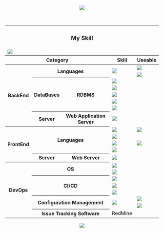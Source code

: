 <div align="center">
  <img src="https://capsule-render.vercel.app/api?type=waving&color=auto&height=300&section=header&text=Introduce%20MySelf&fontSize=90&fontAlign=50&fontAlignY=30&desc=Gyuil%20GitRepository&descSize=50&descAlignY=60" />
</div>
<br>
<br>
<div align="center">
     <table>
     <thead>
      <tr>
        <th colspan="5"><h3> My Skill</th>
      </tr>
      <tr>
        <td colspan="5"><img src="https://github-readme-stats.vercel.app/api/top-langs/?username=pgi9104&layout=pie"/></td>
      </tr>
      <tr>
        <th colspan="3" rowspan="2">Category</th>
        <th rowspan="2">Skill</th>
        <th>Useable</th>
      </tr>
     </thead>
     <tbody>
      <tr>
        <th rowspan="8">BackEnd</th>
        <th rowspan="2" colspan="2">Languages</th>
        <td rowspan="2"><img src="https://img.shields.io/badge/java-%23ED8B00.svg?style=for-the-badge&logo=openjdk&logoColor=white"/</td>
        <td><img src="https://img.shields.io/badge/spring-%236DB33F.svg?style=for-the-badge&logo=spring&logoColor=white"/></td>
      </tr>
       <tr>
         <td><img src="https://img.shields.io/badge/JWT-black?style=for-the-badge&logo=JSON%20web%20tokens"/></td>
       </tr>
      <tr>
        <th rowspan="5">DataBases</th>
        <th rowspan="5">RDBMS</th>
        <td><img src="https://img.shields.io/badge/MariaDB-003545?style=for-the-badge&logo=mariadb&logoColor=white"/></td>
        <td></td>
      </tr>
      <tr>
        <td><img src="https://img.shields.io/badge/postgres-%23316192.svg?style=for-the-badge&logo=postgresql&logoColor=white"/></td>
        <td></td>
      </tr>
      <tr>
        <td><img src="https://img.shields.io/badge/Microsoft%20SQL%20Server-CC2927?style=for-the-.badge&logo=microsoft%20sql%20server&logoColor=white"/></td>
        <td></td>
      </tr>
      <tr>
        <td><img src="https://img.shields.io/badge/mysql-4479A1.svg?style=for-the-badge&logo=mysql&logoColor=white"/></td>
        <td></td>
      </tr>
      <tr>
        <td><img src="https://img.shields.io/badge/Oracle-F80000?style=for-the-badge&logo=oracle&logoColor=white"/></td>
        <td></td>
      </tr>
      <tr>
        <th>Server</th>
        <th>Web Application Server</th>
        <td><img src="https://img.shields.io/badge/apache%20tomcat-%23F8DC75.svg?style=for-the-badge&logo=apache-tomcat&logoColor=black"/></td>
        <td></td>
      </tr>
      <tr>
        <th rowspan="5">FrontEnd</th>
        <th colspan="2" rowspan="4">Languages</th>
        <td><img src="https://img.shields.io/badge/javascript-%23323330.svg?style=for-the-badge&logo=javascript&logoColor=%23F7DF1E"/></td>
        <td><img src="https://img.shields.io/badge/jquery-%230769AD.svg?style=for-the-badge&logo=jquery&logoColor=white"/></td>
      </tr>
      <tr>
        <td><img src="https://img.shields.io/badge/html5-%23E34F26.svg?style=for-the-badge&logo=html5&logoColor=white"/></td>
        <td></td>
      </tr>
      <tr>
        <td><img src="https://img.shields.io/badge/css3-%231572B6.svg?style=for-the-badge&logo=css3&logoColor=white" /></td>
        <td><img src="https://img.shields.io/badge/bootstrap-%238511FA.svg?style=for-the-badge&logo=bootstrap&logoColor=white"/></td>
      </tr>
       <tr>
         <td><img src="https://img.shields.io/badge/typescript-%23007ACC.svg?style=for-the-badge&logo=typescript&logoColor=white"/></td>
         <td></td>
       </tr>
       <tr>
        <th>Server</th>
        <th>Web Server</th>
        <td><img src="https://img.shields.io/badge/nginx-%23009639.svg?style=for-the-badge&logo=nginx&logoColor=white"/></td>
        <td></td>
      </tr>
       <tr>
         <th rowspan="8">DevOps</th>
         <th rowspan="2" colspan="2">OS</th>
         <td><img src="https://img.shields.io/badge/Linux-FCC624?style=for-the-badge&logo=linux&logoColor=black"/></td>
         <td></td>
       </tr>
       <tr>
        <td><img src="https://img.shields.io/badge/Windows-0078D6?style=for-the-badge&logo=windows&logoColor=white"></td>
         <td></td>
       </tr>
       <tr>
         <th rowspan="3" colspan="2">CI/CD</th>
         <td><img src="https://img.shields.io/badge/jenkins-%232C5263.svg?style=for-the-badge&logo=jenkins&logoColor=white"></td>
         <td></td>
       </tr>
       <tr>
         <td><img src="https://img.shields.io/badge/docker-%230db7ed.svg?style=for-the-badge&logo=docker&logoColor=white"/></td>
         <td></td>
       </tr>
       <tr>
         <td><img src="https://img.shields.io/badge/kubernetes-%23326ce5.svg?style=for-the-badge&logo=kubernetes&logoColor=white"/></td>
         <td></td>
       </tr>
       <tr>
         <th colspan="2" rowspan="2">Configuration Management</th>
         <td rowspan="2"><img src="https://img.shields.io/badge/git-%23F05033.svg?style=for-the-badge&logo=git&logoColor=white"/></td>
         <td><img src="https://img.shields.io/badge/github-%23121011.svg?style=for-the-badge&logo=github&logoColor=white"/></td>
       </tr>
       <tr>
         <td><img src="https://img.shields.io/badge/gitlab-%23181717.svg?style=for-the-badge&logo=gitlab&logoColor=white"/></td>
       </tr>
       <tr>
         <th colspan="2">Issue Tracking Software</th>
         <td>RedMine</td>
         <td></td>
       </tr>
     </tbody>
  </table>
</div>
<div align="center">
  <img src="https://capsule-render.vercel.app/api?type=waving&color=auto&height=300&section=footer&text=&fontSize=90&fontAlign=50&fontAlignY=30&desc=&descSize=50&descAlignY=60" />
</div>
